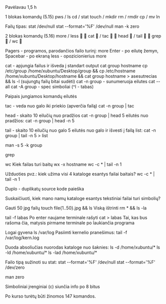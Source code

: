 Pavėlavau 1,5 h

1 blokas komandų (5.15)
pws / ls
cd / stat
touch / mkdir
rm / rmdir
cp / mv
ln

Failų tipas:
stat /dev/null
stat --format='%F' /dev/null
man -k zero

2 blokas komandų (5.16)
more / less 􀂌
􀃸 cat 􀂌 / tac 􀂌
􀃸 head 􀂌 / tail 􀂌
􀃸 grep 􀂌 / wc 􀂌

Pagers - programos, parodančios failo turinį:
more
Enter - po eilutę žemyn, Spacebar - po ekraną
less - opozicionierius more

cat - apjungia failus ir išveda į standart output
cat group hostname
cp /etc/group /home/xubuntu/Desktop/group && cp /etc/hostname /home/xubuntu/Desktop/hostname && cat group hostname > asesutrecias && ls -l (sujungtų failų bitai sudėti)
cat -n group - sunumeruoja eilutes
cat --all
cat -A group - spec simboliai (^I - tabas)

Paipais jungiamos komandų eilutės

tac - veda nuo galo iki priekio (apverčia failą)
cat -n group | tac

head - skaito 10 eilučių nuo pradžios
cat -n group | head
5 eilutės nuo pradžios: cat -n group | head -n 5

tail - skaito 10 eilučių nuo galo
5 eilutės nuo galo ir išvesti į failą list: cat -n group | tail -n 5 > list

man -s 5 -k group

grep

wc
Kiek failas turi baitų
wx -x hostname
wc -c * | tail -n 1

Užduoties pvz.: kiek užima visi 4 kataloge esantys failai baitais?
wc -c * | tail -n 1

Duplo - duplikatų source kode paieška

Suskaičiuoti, kiek mano namų kataloge esantys tekstiniai failai turi simbolių?

Gauti 50 jpg failų
touch file{1..50}.jpg && ls
Viską ištrinti
rm * && ls -la

tail -f labas
Po enter naujame terminale rašyti cat > labas
Tai, kas bus rašoma čia, matysis pirmame terminale po laukiančia programa

Logai gyvena ls /var/log
Pasiimti kernelio pranešimus: tail -f /var/log/kern.log

Duoda absoliučias nuorodas kataloge nuo šaknies:
ls -d /home/xubuntu/*
ls -ld /home/xubuntu/*
ls -lad /home/xubuntu/*

Failo tipą sužinoti su stat:
stat --format='%F' /dev/null
stat --format='%F' /dev/zero

man zero

Simboliniai įrenginiai (c) siunčia info po 8 bitus

Po kurso turėtų būti žinomos 147 komandos.
